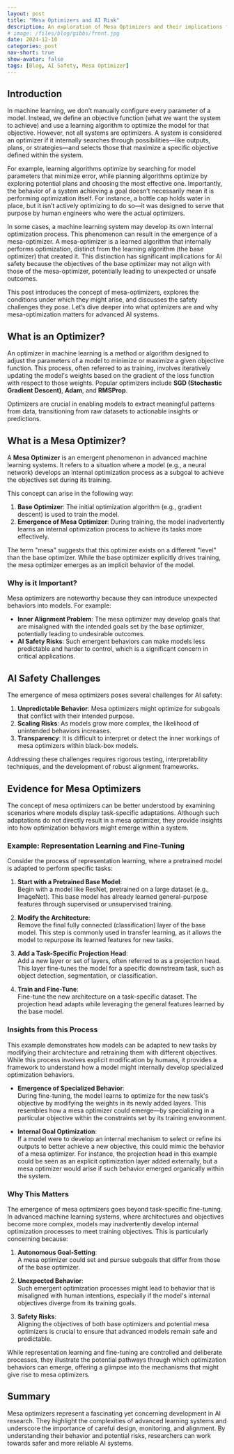 ```yaml
---
layout: post  
title: "Mesa Optimizers and AI Risk"  
description: An exploration of Mesa Optimizers and their implications for AI Safety  
# image: /files/blog/gibbs/front.jpg  
date: 2024-12-10  
categories: post  
nav-short: true  
show-avatar: false  
tags: [Blog, AI Safety, Mesa Optimizer]  
---
```



## Introduction
In machine learning, we don’t manually configure every parameter of a model. Instead, we define an objective function (what we want the system to achieve) and use a learning algorithm to optimize the model for that objective. However, not all systems are optimizers. A system is considered an optimizer if it internally searches through possibilities—like outputs, plans, or strategies—and selects those that maximize a specific objective defined within the system.

For example, learning algorithms optimize by searching for model parameters that minimize error, while planning algorithms optimize by exploring potential plans and choosing the most effective one. Importantly, the behavior of a system achieving a goal doesn’t necessarily mean it is performing optimization itself. For instance, a bottle cap holds water in place, but it isn’t actively optimizing to do so—it was designed to serve that purpose by human engineers who were the actual optimizers.

In some cases, a machine learning system may develop its own internal optimization process. This phenomenon can result in the emergence of a mesa-optimizer. A mesa-optimizer is a learned algorithm that internally performs optimization, distinct from the learning algorithm (the base optimizer) that created it. This distinction has significant implications for AI safety because the objectives of the base optimizer may not align with those of the mesa-optimizer, potentially leading to unexpected or unsafe outcomes.

This post introduces the concept of mesa-optimizers, explores the conditions under which they might arise, and discusses the safety challenges they pose. Let’s dive deeper into what optimizers are and why mesa-optimization matters for advanced AI systems.


## What is an Optimizer?  

An optimizer in machine learning is a method or algorithm designed to adjust the parameters of a model to minimize or maximize a given objective function. This process, often referred to as training, involves iteratively updating the model's weights based on the gradient of the loss function with respect to those weights. Popular optimizers include **SGD (Stochastic Gradient Descent)**, **Adam**, and **RMSProp**.

Optimizers are crucial in enabling models to extract meaningful patterns from data, transitioning from raw datasets to actionable insights or predictions.

## What is a Mesa Optimizer?  

A **Mesa Optimizer** is an emergent phenomenon in advanced machine learning systems. It refers to a situation where a model (e.g., a neural network) develops an internal optimization process as a subgoal to achieve the objectives set during its training. 

This concept can arise in the following way:  

1. **Base Optimizer**: The initial optimization algorithm (e.g., gradient descent) is used to train the model.  
2. **Emergence of Mesa Optimizer**: During training, the model inadvertently learns an internal optimization process to achieve its tasks more effectively.  

The term "mesa" suggests that this optimizer exists on a different "level" than the base optimizer. While the base optimizer explicitly drives training, the mesa optimizer emerges as an implicit behavior of the model.  

### Why is it Important?  
Mesa optimizers are noteworthy because they can introduce unexpected behaviors into models. For example:  
- **Inner Alignment Problem**: The mesa optimizer may develop goals that are misaligned with the intended goals set by the base optimizer, potentially leading to undesirable outcomes.  
- **AI Safety Risks**: Such emergent behaviors can make models less predictable and harder to control, which is a significant concern in critical applications.  

## AI Safety Challenges  

The emergence of mesa optimizers poses several challenges for AI safety:  
1. **Unpredictable Behavior**: Mesa optimizers might optimize for subgoals that conflict with their intended purpose.  
2. **Scaling Risks**: As models grow more complex, the likelihood of unintended behaviors increases.  
3. **Transparency**: It is difficult to interpret or detect the inner workings of mesa optimizers within black-box models.  

Addressing these challenges requires rigorous testing, interpretability techniques, and the development of robust alignment frameworks.  

## Evidence for Mesa Optimizers  

The concept of mesa optimizers can be better understood by examining scenarios where models display task-specific adaptations. Although such adaptations do not directly result in a mesa optimizer, they provide insights into how optimization behaviors might emerge within a system.  

### Example: Representation Learning and Fine-Tuning  

Consider the process of representation learning, where a pretrained model is adapted to perform specific tasks:  

1. **Start with a Pretrained Base Model**:  
   Begin with a model like ResNet, pretrained on a large dataset (e.g., ImageNet). This base model has already learned general-purpose features through supervised or unsupervised training.  

2. **Modify the Architecture**:  
   Remove the final fully connected (classification) layer of the base model. This step is commonly used in transfer learning, as it allows the model to repurpose its learned features for new tasks.  

3. **Add a Task-Specific Projection Head**:  
   Add a new layer or set of layers, often referred to as a projection head. This layer fine-tunes the model for a specific downstream task, such as object detection, segmentation, or classification.  

4. **Train and Fine-Tune**:  
   Fine-tune the new architecture on a task-specific dataset. The projection head adapts while leveraging the general features learned by the base model.  

### Insights from this Process  

This example demonstrates how models can be adapted to new tasks by modifying their architecture and retraining them with different objectives. While this process involves explicit modification by humans, it provides a framework to understand how a model might internally develop specialized optimization behaviors.  

- **Emergence of Specialized Behavior**:  
   During fine-tuning, the model learns to optimize for the new task's objective by modifying the weights in its newly added layers. This resembles how a mesa optimizer could emerge—by specializing in a particular objective within the constraints set by its training environment.  

- **Internal Goal Optimization**:  
   If a model were to develop an internal mechanism to select or refine its outputs to better achieve a new objective, this could mimic the behavior of a mesa optimizer. For instance, the projection head in this example could be seen as an explicit optimization layer added externally, but a mesa optimizer would arise if such behavior emerged organically within the system.  

### Why This Matters  

The emergence of mesa optimizers goes beyond task-specific fine-tuning. In advanced machine learning systems, where architectures and objectives become more complex, models may inadvertently develop internal optimization processes to meet training objectives. This is particularly concerning because:  

1. **Autonomous Goal-Setting**:  
   A mesa optimizer could set and pursue subgoals that differ from those of the base optimizer.  

2. **Unexpected Behavior**:  
   Such emergent optimization processes might lead to behavior that is misaligned with human intentions, especially if the model's internal objectives diverge from its training goals.  

3. **Safety Risks**:  
   Aligning the objectives of both base optimizers and potential mesa optimizers is crucial to ensure that advanced models remain safe and predictable.  

While representation learning and fine-tuning are controlled and deliberate processes, they illustrate the potential pathways through which optimization behaviors can emerge, offering a glimpse into the mechanisms that might give rise to mesa optimizers.  
  

## Summary  

Mesa optimizers represent a fascinating yet concerning development in AI research. They highlight the complexities of advanced learning systems and underscore the importance of careful design, monitoring, and alignment. By understanding their behavior and potential risks, researchers can work towards safer and more reliable AI systems.  

